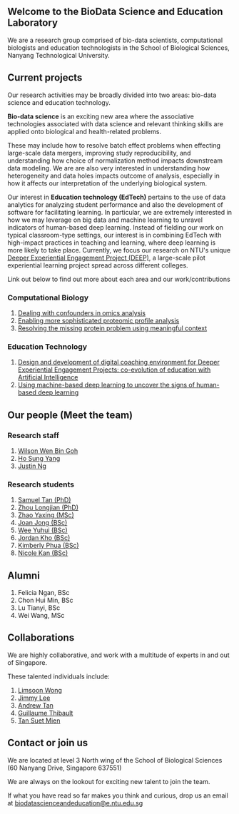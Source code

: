 ## Welcome to the BioData Science and Education Laboratory
We are a research group comprised of bio-data scientists, computational biologists and education technologists in the School of Biological Sciences, Nanyang Technological University.

## Current projects
Our research activities may be broadly divided into two areas: bio-data science and education technology.

**Bio-data science** is an exciting new area where the associative technologies associated with data science and relevant thinking skills are applied onto biological and health-related problems.

These may include how to resolve batch effect problems when effecting large-scale data mergers, improving study reproducibility, and understanding how choice of normalization method impacts downstream data modeling. We are are also very interested in understanding how heterogeneity and data holes impacts outcome of analysis, especially in how it affects our interpretation of the underlying biological system.

Our interest in **Education technology (EdTech)**  pertains to the use of data analytics for analyzing student performance and also the development of software for facilitating learning. In particular, we are extremely interested in how we may leverage on big data and machine learning to unravel indicators of human-based deep learning. Instead of fielding our work on typical classroom-type settings, our interest is in combining EdTech with high-impact practices in teaching and learning, where deep learning is more likely to take place. Currently, we focus our research on NTU's unique [Deeper Experiential Engagement Project (DEEP)](https://gohwils.github.io/biodatascience/deep_programme), a large-scale pilot experiential learning project spread across different colleges.

Link out below to find out more about each area and our work/contributions

### Computational Biology
1. [Dealing with confounders in omics analysis](https://gohwils.github.io/biodatascience/confounders)
2. [Enabling more sophisticated proteomic profile analysis](https://gohwils.github.io/biodatascience/proteomics)
3. [Resolving the missing protein problem using meaningful context](https://gohwils.github.io/biodatascience/mpp)


### Education Technology
1. [Design and development of digital coaching environment for Deeper Experiential Engagement Projects: co-evolution of education with Artificial Intelligence](https://gohwils.github.io/biodatascience/ACE) 
2. [Using machine-based deep learning to uncover the signs of human-based deep learning](https://gohwils.github.io/biodatascience/deeplearning)

## Our people (Meet the team)
### Research staff
1. [Wilson Wen Bin Goh](https://gohwils.github.io/biodatascience/wilsongoh)
2. [Ho Sung Yang](https://gohwils.github.io/biodatascience/hosungyang)
3. [Justin Ng](https://gohwils.github.io/biodatascience/justinng)

### Research students
1. [Samuel Tan (PhD)](https://gohwils.github.io/biodatascience/samueltan)
2. [Zhou Longjian (PhD)](https://gohwils.github.io/biodatascience/zhoulongjian)
3. [Zhao Yaxing (MSc)](https://gohwils.github.io/biodatascience/zhaoyaxing)
4. [Joan Jong (BSc)](https://gohwils.github.io/biodatascience/joanjong)
5. [Wee Yuhui (BSc)](https://gohwils.github.io/biodatascience/weeyuhui)
6. [Jordan Kho (BSc)](https://gohwils.github.io/biodatascience/jordankho)
7. [Kimberly Phua (BSc)](https://gohwils.github.io/biodatascience/kimberlyphua)
8. [Nicole Kan (BSc)](https://gohwils.github.io/biodatascience/nicolekhan)

## Alumni
1. Felicia Ngan, BSc
2. Chon Hui Min, BSc
3. Lu Tianyi, BSc
4. Wei Wang, MSc

## Collaborations
We are highly collaborative, and work with a multitude of experts in and out of Singapore.

These talented individuals include:
1. [Limsoon Wong](https://www.comp.nus.edu.sg/~wongls/)
2. [Jimmy Lee](https://www.imh.com.sg/uploadedFiles/Research/Dr%20Jimmy%20Lee.pdf)
3. [Andrew Tan](http://www.sbs.ntu.edu.sg/aboutus/Faculty/NSTan/Pages/Home.aspx)
4. [Guillaume Thibault](http://www.thibaultlab.com/)
5. [Tan Suet Mien](http://sbs.ntu.edu.sg/aboutus/Faculty/SMTan/Pages/Home.aspx)

## Contact or join us
We are located at level 3 North wing of the School of Biological Sciences (60 Nanyang Drive, Singapore 637551)

We are always on the lookout for exciting new talent to join the team. 

If what you have read so far makes you think and curious, drop us an email at [biodatascienceandeducation@e.ntu.edu.sg](mailto:biodatascienceandeducation@e.ntu.edu.sg)

<!---
## Welcome to GitHub Pages

You can use the [editor on GitHub](https://github.com/gohwils/biodatascience/edit/master/index.md) to maintain and preview the content for your website in Markdown files.

Whenever you commit to this repository, GitHub Pages will run [Jekyll](https://jekyllrb.com/) to rebuild the pages in your site, from the content in your Markdown files.

### Markdown

Markdown is a lightweight and easy-to-use syntax for styling your writing. It includes conventions for

```markdown
Syntax highlighted code block

# Header 1
## Header 2
### Header 3

- Bulleted
- List

1. Numbered
2. List

**Bold** and _Italic_ and `Code` text

[Link](url) and ![Image](src)
```

For more details see [GitHub Flavored Markdown](https://guides.github.com/features/mastering-markdown/).

### Jekyll Themes

Your Pages site will use the layout and styles from the Jekyll theme you have selected in your [repository settings](https://github.com/gohwils/biodatascience/settings). The name of this theme is saved in the Jekyll `_config.yml` configuration file.

### Support or Contact

Having trouble with Pages? Check out our [documentation](https://help.github.com/categories/github-pages-basics/) or [contact support](https://github.com/contact) and we’ll help you sort it out.

-->
